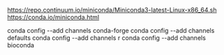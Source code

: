 https://repo.continuum.io/miniconda/Miniconda3-latest-Linux-x86_64.sh
https://conda.io/miniconda.html

conda config --add channels conda-forge
conda config --add channels defaults
conda config --add channels r
conda config --add channels bioconda
